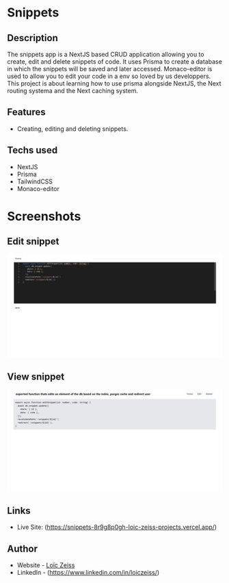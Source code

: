 
# Snippets

## Description
The snippets app is a NextJS based CRUD application allowing you to create, edit and delete snippets of code.
It uses Prisma to create a database in which the snippets will be saved and later accessed.
Monaco-editor is used to allow you to edit your code in a env so loved by us developpers.
This project is about learning how to use prisma alongside NextJS,
the Next routing systema and the Next caching system.

## Features
- Creating, editing and deleting snippets.

## Techs used
- NextJS
- Prisma
- TailwindCSS
- Monaco-editor

 # Screenshots
 ## Edit snippet
  ![Edit snippet](https://github.com/loiczeiss/snippetsNext/blob/main/public/Capture2.png?raw=true)
  ## View snippet
  ![View snippet](https://github.com/loiczeiss/snippetsNext/blob/main/public/capture.png?raw=true)

## Links
- Live Site: (https://snippets-8r9g8p0gh-loic-zeiss-projects.vercel.app/)

## Author

- Website - [Loïc Zeiss](https://github.com/loiczeiss)
- LinkedIn - (https://www.linkedin.com/in/loiczeiss/)
